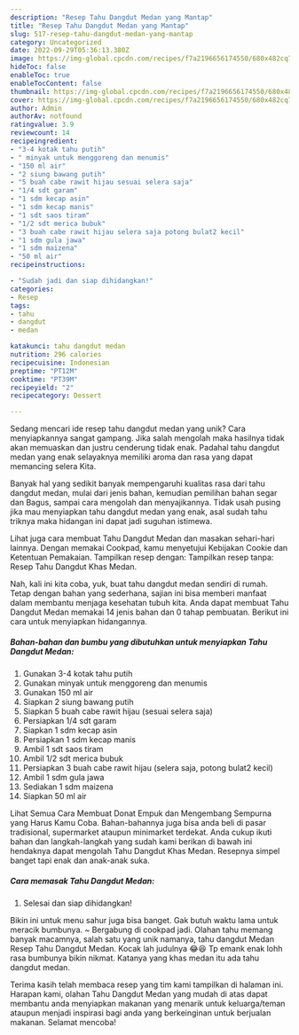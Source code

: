 ```yaml
---
description: "Resep Tahu Dangdut Medan yang Mantap"
title: "Resep Tahu Dangdut Medan yang Mantap"
slug: 517-resep-tahu-dangdut-medan-yang-mantap
category: Uncategorized
date: 2022-09-29T05:36:13.380Z
image: https://img-global.cpcdn.com/recipes/f7a2196656174550/680x482cq70/tahu-dangdut-medan-foto-resep-utama.jpg
hideToc: false
enableToc: true
enableTocContent: false
thumbnail: https://img-global.cpcdn.com/recipes/f7a2196656174550/680x482cq70/tahu-dangdut-medan-foto-resep-utama.jpg
cover: https://img-global.cpcdn.com/recipes/f7a2196656174550/680x482cq70/tahu-dangdut-medan-foto-resep-utama.jpg
author: Admin
authorAv: notfound
ratingvalue: 3.9
reviewcount: 14
recipeingredient:
- "3-4 kotak tahu putih"
- " minyak untuk menggoreng dan menumis"
- "150 ml air"
- "2 siung bawang putih"
- "5 buah cabe rawit hijau sesuai selera saja"
- "1/4 sdt garam"
- "1 sdm kecap asin"
- "1 sdm kecap manis"
- "1 sdt saos tiram"
- "1/2 sdt merica bubuk"
- "3 buah cabe rawit hijau selera saja potong bulat2 kecil"
- "1 sdm gula jawa"
- "1 sdm maizena"
- "50 ml air"
recipeinstructions:

- "Sudah jadi dan siap dihidangkan!"
categories:
- Resep
tags:
- tahu
- dangdut
- medan

katakunci: tahu dangdut medan 
nutrition: 296 calories
recipecuisine: Indonesian
preptime: "PT12M"
cooktime: "PT39M"
recipeyield: "2"
recipecategory: Dessert

---
```





Sedang mencari ide resep tahu dangdut medan yang unik? Cara menyiapkannya sangat gampang. Jika salah mengolah maka hasilnya tidak akan memuaskan dan justru cenderung tidak enak. Padahal tahu dangdut medan yang enak selayaknya memiliki aroma dan rasa yang dapat memancing selera Kita.





Banyak hal yang sedikit banyak mempengaruhi kualitas rasa dari tahu dangdut medan, mulai dari jenis bahan, kemudian pemilihan bahan segar dan Bagus, sampai cara mengolah dan menyajikannya. Tidak usah pusing jika mau menyiapkan tahu dangdut medan yang enak,      asal sudah tahu triknya maka hidangan ini dapat jadi suguhan istimewa.














Lihat juga cara membuat Tahu Dangdut Medan dan masakan sehari-hari lainnya. Dengan memakai Cookpad, kamu menyetujui Kebijakan Cookie dan Ketentuan Pemakaian. Tampilkan resep dengan: Tampilkan resep tanpa: Resep Tahu Dangdut Khas Medan.






Nah, kali ini kita coba, yuk, buat tahu dangdut medan sendiri di rumah. Tetap dengan bahan yang sederhana, sajian ini bisa memberi manfaat dalam membantu menjaga kesehatan tubuh kita. Anda dapat membuat Tahu Dangdut Medan memakai 14 jenis bahan dan 0 tahap pembuatan. Berikut ini cara untuk menyiapkan hidangannya.

<!--inarticleads1-->

##### Bahan-bahan dan bumbu yang dibutuhkan untuk menyiapkan Tahu Dangdut Medan:

1. Gunakan 3-4 kotak tahu putih
1. Gunakan  minyak untuk menggoreng dan menumis
1. Gunakan 150 ml air
1. Siapkan 2 siung bawang putih
1. Siapkan 5 buah cabe rawit hijau (sesuai selera saja)
1. Persiapkan 1/4 sdt garam
1. Siapkan 1 sdm kecap asin
1. Persiapkan 1 sdm kecap manis
1. Ambil 1 sdt saos tiram
1. Ambil 1/2 sdt merica bubuk
1. Persiapkan 3 buah cabe rawit hijau (selera saja, potong bulat2 kecil)
1. Ambil 1 sdm gula jawa
1. Sediakan 1 sdm maizena
1. Siapkan 50 ml air


Lihat Semua Cara Membuat Donat Empuk dan Mengembang Sempurna yang Harus Kamu Coba. Bahan-bahannya juga bisa anda beli di pasar tradisional, supermarket ataupun minimarket terdekat. Anda cukup ikuti bahan dan langkah-langkah yang sudah kami berikan di bawah ini hendaknya dapat mengolah Tahu Dangdut Khas Medan. Resepnya simpel banget tapi enak dan anak-anak suka. 

<!--inarticleads2-->

##### Cara memasak Tahu Dangdut Medan:


1. Selesai dan siap dihidangkan!

Bikin ini untuk menu sahur juga bisa banget. Gak butuh waktu lama untuk meracik bumbunya. ~ Bergabung di cookpad jadi. Olahan tahu memang banyak macamnya, salah satu yang unik namanya, tahu dangdut Medan Resep Tahu Dangdut Medan. Kocak lah judulnya 😂😆 Tp emank enak lohh rasa bumbunya bikin nikmat. Katanya yang khas medan itu ada tahu dangdut medan. 

Terima kasih telah membaca resep yang tim kami tampilkan di halaman ini. Harapan kami, olahan Tahu Dangdut Medan yang mudah di atas dapat membantu anda menyiapkan makanan yang menarik untuk keluarga/teman ataupun menjadi inspirasi bagi anda yang berkeinginan untuk berjualan makanan. Selamat mencoba!
